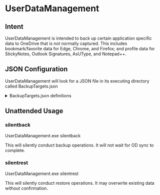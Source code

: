 # UserDataManagement

## Intent

UserDataManagement is intended to back up certain application specific data to OneDrive that is not normally captured. This includes bookmark/favorite data for Edge, Chrome, and Firefox; and profile data for StickyNotes, Outlook Signatures, AsUType, and Notepad++.

## JSON Configuration

UserDataManagement will look for a JSON file in its executing directory called BackupTargets.json

<details>

<summary>BackupTargets.json definitions</summary>

BackupTargets.json consists of an array of objects.  Each object is structured like this:

```JSON
  {
    "App": 3,
    "AppFile": "plum.sqlite",
    "AppPath": "{0}\\Packages\\Microsoft.MicrosoftStickyNotes_8wekyb3d8bbwe\\LocalState",
    "BackupFolder": "StickyNotes",
    "FriendlyName": "Sticky Notes",
    "ProcessName": [ "Microsoft.Notes" ],
    "RequireExisting": false,
    "Roaming": false,
    "TargetType": 0
  }
```

### JSON Fields
- App: `int`\\`enum` Maps to an internal enum. Custom targets should use 99.
- AppFile: `string?` The single file that should be targeted. Should be `null` if `TargetType` is 1
- AppPath: `string` The folder that should be targeted. If `TargetType` is 0, should be the parent folder of `AppFile`. Note: to keep JSON files user-agnostic, the strings associated with %appdata% or %localappdata% are replaced with {0}. See `Roaming`
- BackupFolder: `string` The name of the folder that will be created in the backup location
- FriendlyName: `string` The name used for this application in UI
- ProcessName: `string[]` An array of process names that should be terminated before beginning backup/restore operations on this application
- RequireExisting: `bool` Set `true` if restore operations should terminate if the target `AppFile`\\`AppPath` do not exist
- Roaming: `bool` Set true if {0} in `AppPath` should be interpolated with %appdata%. Otherwise, it will interpolate with %localappdata%
- TargetType: `int`\\`enum` Maps to an internal enum. 0 if the backup targets a single file, 1 if the backup targets a directory structure. Other numbers are not defined. If set to 0, `AppFile` must be a valid file. If set to 1, `AppFile` should be `null`

</details>  
  
## Unattended Usage

### silentback

UserDataManagement.exe silentback

This will silently conduct backup operations.  It will not wait for OD sync to complete.

### silentrest

UserDataManagement.exe silentrest

This will silently conduct restore operations. It may overwrite existing data without confirmation.